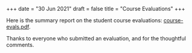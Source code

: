 +++
date = "30 Jun 2021"
draft = false
title = "Course Evaluations"
+++

Here is the summary report on the student course evaluations: [course-evals.pdf](/docs/course-evals.pdf).

Thanks to everyone who submitted an evaluation, and for the thoughtful comments.